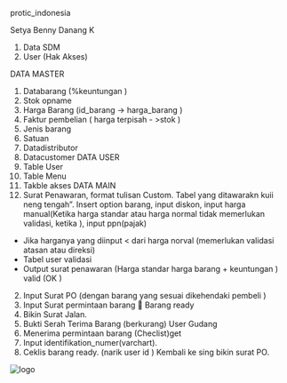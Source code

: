 protic_indonesia

Setya Benny Danang K

1.	Data SDM
2.	User (Hak Akses)

DATA MASTER
1.	Databarang  (%keuntungan )
2.	Stok opname
3.	Harga Barang (id_barang -> harga_barang )
4.	Faktur pembelian ( harga terpisah - >stok )
5.	Jenis barang
6.	Satuan
7.	Datadistributor
8.	Datacustomer
DATA USER
1.	Table User
2.	Table Menu
3.	Takble akses
DATA MAIN
1.	Surat Penawaran, format tulisan Custom. Tabel yang ditawarakn kuii neng tengah”. Insert option barang, input diskon, input harga manual(Ketika harga standar atau harga normal tidak memerlukan validasi, ketika ), input ppn(pajak)
-	Jika harganya yang diinput < dari harga norval (memerlukan validasi atasan atau direksi)
-	Tabel user validasi
-	Output surat penawaran
(Harga standar harga barang + keuntungan ) valid (OK )
2.	Input Surat PO (dengan barang yang sesuai dikehendaki pembeli )
3.	Input Surat permintaan barang
	Barang ready
4.	Bikin Surat Jalan.
5.	Bukti Serah Terima Barang (berkurang)
User Gudang
1.	Menerima permintaan barang (Checlist)get
2.	Input identifikation_numer(varchart).
3.	Ceklis barang ready. (narik user id )
Kembali ke sing bikin surat PO.

![logo](https://github.com/bennydanangk/protic_indonesia/assets/141985161/ee31fb1a-a736-4cba-8893-f41038867304)





